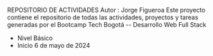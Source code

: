 REPOSITORIO DE ACTIVIDADES
Autor : Jorge Figueroa
Este proyecto contiene el repositorio de todas las actividades, proyectos y tareas generadas por el Bootcamp Tech Bogotá 
-- Desarrollo Web Full Stack 
- Nivel Básico 
- Inicio 6 de mayo de 2024
